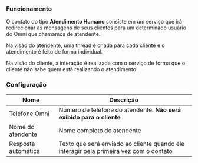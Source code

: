 ### Funcionamento

O contato do tipo **Atendimento Humano** consiste em um serviço que irá redirecionar as mensagens de seus clientes para um determinado usuário do Omni que chamamos de atendente.

Na visão do atendente, uma thread é criada para cada cliente e o atendimento é feito de forma individual.

Na visão do cliente, a interação é realizada com o serviço de forma que o cliente não sabe quem está realizando o atendimento.

### Configuração

| Nome                | Descrição                                                                               |
|---------------------|-----------------------------------------------------------------------------------------|
| Telefone Omni       | Número de telefone do atendente. **Não será exibido para o cliente**                    |
| Nome do atendente   | Nome completo do atendente                                                              |
| Resposta automática | Texto que será enviado ao cliente quando ele  interagir pela primeira vez com o contato |
